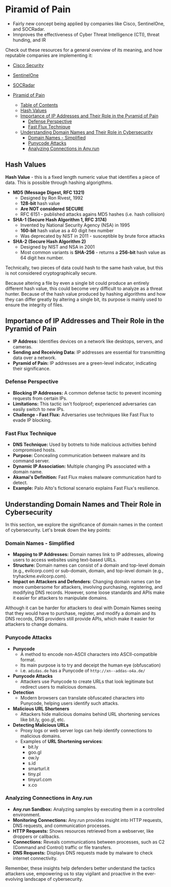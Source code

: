 # Piramid of Pain

- Fairly new concept being applied by companies like Cisco, SentinelOne, and SOCRadar.
- Imnproves the effectiveness of Cyber Threat Intelligence (CTI), threat hunding, and IR

Check out these resources for a general overview of its meaning, and how reputable companies are implementing it:
- [Cisco Security](https://gblogs.cisco.com/ca/2020/08/26/the-canadian-bacon-cisco-security-and-the-pyramid-of-pain/)
- [SentinelOne](https://www.sentinelone.com/blog/revisiting-the-pyramid-of-pain-leveraging-edr-data-to-improve-cyber-threat-intelligence/)
- [SOCRadar](https://socradar.io/re-examining-the-pyramid-of-pain-to-use-cyber-threat-intelligence-more-effectively/)


- [Piramid of Pain](#piramid-of-pain)
  - [Table of Contents](#table-of-contents)
  - [Hash Values](#hash-values)
  - [Importance of IP Addresses and Their Role in the Pyramid of Pain](#importance-of-ip-addresses-and-their-role-in-the-pyramid-of-pain)
    - [Defense Perspective](#defense-perspective)
    - [Fast Flux Technique](#fast-flux-technique)
  - [Understanding Domain Names and Their Role in Cybersecurity](#understanding-domain-names-and-their-role-in-cybersecurity)
    - [Domain Names - Simplified](#domain-names---simplified)
    - [Punycode Attacks](#punycode-attacks)
    - [Analyzing Connections in Any.run](#analyzing-connections-in-anyrun)
## Hash Values

**Hash Value** - this is a fixed length numeric value that identifies a piece of data. This is possible through hashing algorigthms. 

- **MD5 (Message Digest, RFC 1321)**
  - Designed by Ron Rivest, 1992
  - **128-bit** hash value
  - **Are NOT considered SECURE**
  - RFC 6151 - published attacks agains MD5 hashes (i.e. hash collision)
- **SHA-1 (Secure Hash Algorithm 1, RFC 3174)**
  - Invented by National Security Agency (NSA) in 1995
  - **160-bit** hash value as a 40 digit hex number
  - Was deprecated by NIST in 2011 - susceptible by brute force attacks
- **SHA-2 (Secure Hash Algorithm 2)**
  - Designed by NIST and NSA in 2001
  - Most common variants is **SHA-256** - returns a **256-bit** hash value as 64 digit hex number. 

Technically, two pieces of data could hash to the same hash value, but this is not considered cryptographically secure.  

Because altering a file by even a single bit could produce an entirely different hash value, this could become very difficult to analyze as a threat hunter.  Because of the hash value produced by hashing algorithms and how they can differ greatly by altering a single bit, its purpose is mainly used to ensure the integrity of files. 

## Importance of IP Addresses and Their Role in the Pyramid of Pain

- **IP Address:** Identifies devices on a network like desktops, servers, and cameras.
- **Sending and Receiving Data:** IP addresses are essential for transmitting data over a network.
- **Pyramid of Pain:** IP addresses are a green-level indicator, indicating their significance.

### Defense Perspective

- **Blocking IP Addresses:** A common defense tactic to prevent incoming requests from certain IPs.
- **Limitations:** This tactic isn't foolproof; experienced adversaries can easily switch to new IPs.
- **Challenge - Fast Flux:** Adversaries use techniques like Fast Flux to evade IP blocking.

### Fast Flux Technique

- **DNS Technique:** Used by botnets to hide malicious activities behind compromised hosts.
- **Purpose:** Concealing communication between malware and its command server.
- **Dynamic IP Association:** Multiple changing IPs associated with a domain name.
- **Akamai's Definition:** Fast Flux makes malware communication hard to detect.
- **Example:** Palo Alto's fictional scenario explains Fast Flux's resilience.


## Understanding Domain Names and Their Role in Cybersecurity

In this section, we explore the significance of domain names in the context of cybersecurity. Let's break down the key points:

### Domain Names - Simplified

- **Mapping to IP Addresses:** Domain names link to IP addresses, allowing users to access websites using text-based URLs. 
- **Structure:** Domain names can consist of a domain and top-level domain (e.g., evilcorp.com) or sub-domain, domain, and top-level domain (e.g., tryhackme.evilcorp.com).
- **Impact on Attackers and Defenders:** Changing domain names can be more cumbersome for attackers, involving purchasing, registering, and modifying DNS records. However, some loose standards and APIs make it easier for attackers to manipulate domains.

Although it can be harder for attackers to deal with Domain Names seeing that they would have to purchase, register, and modify a domain and its DNS records, DNS providers still provide APIs, which make it easier for attackers to change domains. 

### Punycode Attacks

- **Punycode** 
  - A method to encode non-ASCII characters into ASCII-compatible format.  
  - Its main purpose is to try and deceipt the human eye (obfuscation)
  - i.e. `adıdas.de` has a Punycode of `http://xn--addas-o4a.de/`
- **Punycode Attacks**
  - Attackers use Punycode to create URLs that look legitimate but redirect users to malicious domains.
- **Detection**
  - Modern browsers can translate obfuscated characters into Punycode, helping users identify such attacks.
- **Malicious URL Shorteners**
  - Attackers hide malicious domains behind URL shortening services like bit.ly, goo.gl, etc.
- **Detecting Malicious URLs**
  - Proxy logs or web server logs can help identify connections to malicious domains.
  - Examples of **URL Shortening services**:
    - bit.ly
    - goo.gl
    - ow.ly
    - s.id
    - smarturl.it
    - tiny.pl
    - tinyurl.com
    - x.co

### Analyzing Connections in Any.run

- **Any.run Sandbox:** Analyzing samples by executing them in a controlled environment.
- **Monitoring Connections:** Any.run provides insight into HTTP requests, DNS requests, and communication processes.
- **HTTP Requests:** Shows resources retrieved from a webserver, like droppers or callbacks.
- **Connections:** Reveals communications between processes, such as C2 (Command and Control) traffic or file transfers.
- **DNS Requests:** Displays DNS requests made by malware to check internet connectivity.

Remember, these insights help defenders better understand the tactics attackers use, empowering us to stay vigilant and proactive in the ever-evolving landscape of cybersecurity.
